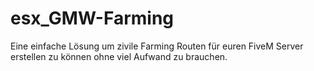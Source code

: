 # esx_GMW-Farming
Eine einfache Lösung um zivile Farming Routen für euren FiveM Server erstellen zu können ohne viel Aufwand zu brauchen.
